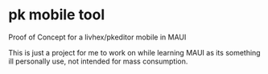 # pk mobile tool

Proof of Concept for a livhex/pkeditor mobile in MAUI

This is just a project for me to work on while learning MAUI as its something ill personally use, not intended for mass consumption.
